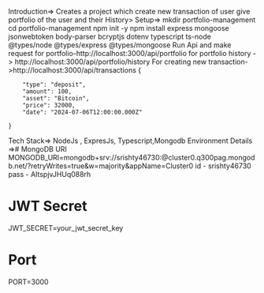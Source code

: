 Introduction=> Creates a project which create new transaction of user give portfolio of the user and their History>
Setup=>  mkdir portfolio-management
cd portfolio-management
npm init -y
npm install express mongoose jsonwebtoken body-parser bcryptjs dotenv typescript ts-node @types/node @types/express @types/mongoose
Run Api and make request 
for portfolio-http://localhost:3000/api/portfolio for portfolio history -> http://localhost:3000/api/portfolio/history For creating new transaction->http://localhost:3000/api/transactions
{
       
        "type": "deposit",
        "amount": 100,
        "asset": "Bitcoin",
        "price": 32000,
        "date": "2024-07-06T12:00:00.000Z"
    
    }

Tech Stack=> NodeJs , ExpresJs, Typescript,Mongodb
Environment Details =># MongoDB URI
MONGODB_URI=mongodb+srv://srishty46730:<password>@cluster0.q300pag.mongodb.net/?retryWrites=true&w=majority&appName=Cluster0
id - srishty46730
pass - AItspjvJHUq088rh
# JWT Secret
JWT_SECRET=your_jwt_secret_key

# Port
PORT=3000
